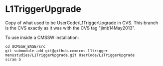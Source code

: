 L1TriggerUpgrade
================

Copy of what used to be UserCode/L1TriggerUpgrade in CVS. This branch is the CVS exactly as
it was with the CVS tag "jimb14May2013".

To use inside a CMSSW installation:

    cd $CMSSW_BASE/src
    git submodule add git@github.com:cms-l1trigger-menustudies/L1TriggerUpgrade.git UserCode/L1TriggerUpgrade
    scram b
